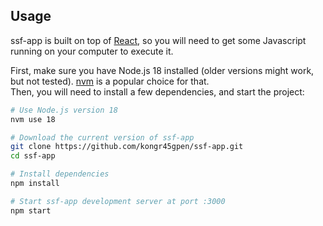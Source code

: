 ## Usage

ssf-app is built on top of [React](https://reactjs.org/), so you will need to get some Javascript running on your computer to execute it.

First, make sure you have Node.js 18 installed (older versions might work, but not tested).
[nvm](https://github.com/nvm-sh/nvm) is a popular choice for that.  
Then, you will need to install a few dependencies, and start the project:
```bash
# Use Node.js version 18
nvm use 18

# Download the current version of ssf-app
git clone https://github.com/kongr45gpen/ssf-app.git
cd ssf-app

# Install dependencies
npm install

# Start ssf-app development server at port :3000
npm start
```